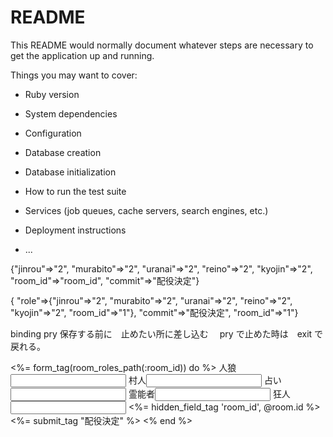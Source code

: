 # README

This README would normally document whatever steps are necessary to get the
application up and running.

Things you may want to cover:

* Ruby version

* System dependencies

* Configuration

* Database creation

* Database initialization

* How to run the test suite

* Services (job queues, cache servers, search engines, etc.)

* Deployment instructions

* ...

{"jinrou"=>"2",
 "murabito"=>"2",
 "uranai"=>"2",
 "reino"=>"2",
 "kyojin"=>"2",
 "room_id"=>"room_id",
 "commit"=>"配役決定"}

{ "role"=>{"jinrou"=>"2", "murabito"=>"2", "uranai"=>"2", "reino"=>"2", "kyojin"=>"2", "room_id"=>"1"}, "commit"=>"配役決定", "room_id"=>"1"}

binding pry
保存する前に　止めたい所に差し込む　
pry で止めた時は　exit で戻れる。

<%= form_tag(room_roles_path(:room_id)) do %>
        人狼<input type="number" name="jinrou">
        村人<input type="number" name="murabito">
        占い<input type="number" name="uranai">
        霊能者<input type="number" name="reino">
        狂人<input type="number" name="kyojin">
        <%= hidden_field_tag 'room_id', @room.id
 %>
        <%= submit_tag "配役決定" %>
     <% end %>